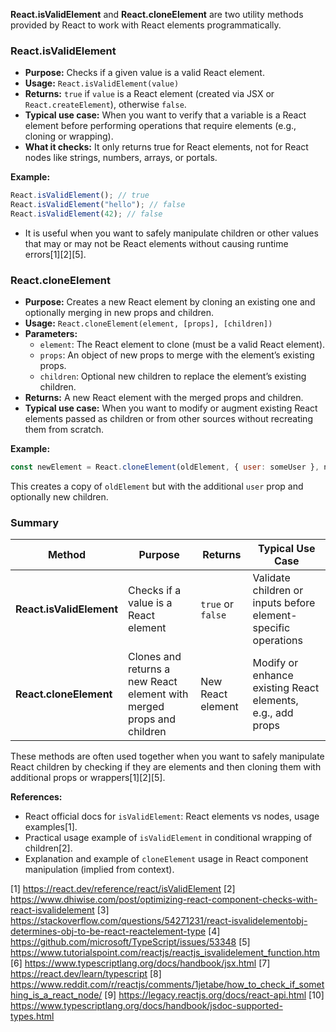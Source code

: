 **React.isValidElement** and **React.cloneElement** are two utility methods provided by React to work with React elements
programmatically.

### React.isValidElement

- **Purpose:** Checks if a given value is a valid React element.
- **Usage:** `React.isValidElement(value)`
- **Returns:** `true` if `value` is a React element (created via JSX or `React.createElement`), otherwise `false`.
- **Typical use case:** When you want to verify that a variable is a React element before performing operations that require
  elements (e.g., cloning or wrapping).
- **What it checks:** It only returns true for React elements, not for React nodes like strings, numbers, arrays, or portals.

**Example:**

```jsx
React.isValidElement(); // true
React.isValidElement("hello"); // false
React.isValidElement(42); // false
```

- It is useful when you want to safely manipulate children or other values that may or may not be React elements without
  causing runtime errors[1][2][5].

### React.cloneElement

- **Purpose:** Creates a new React element by cloning an existing one and optionally merging in new props and children.
- **Usage:** `React.cloneElement(element, [props], [children])`
- **Parameters:**
  - `element`: The React element to clone (must be a valid React element).
  - `props`: An object of new props to merge with the element’s existing props.
  - `children`: Optional new children to replace the element’s existing children.
- **Returns:** A new React element with the merged props and children.
- **Typical use case:** When you want to modify or augment existing React elements passed as children or from other sources
  without recreating them from scratch.

**Example:**

```jsx
const newElement = React.cloneElement(oldElement, { user: someUser }, newChildren);
```

This creates a copy of `oldElement` but with the additional `user` prop and optionally new children.

### Summary

| Method                   | Purpose                                                               | Returns           | Typical Use Case                                               |
| ------------------------ | --------------------------------------------------------------------- | ----------------- | -------------------------------------------------------------- |
| **React.isValidElement** | Checks if a value is a React element                                  | `true` or `false` | Validate children or inputs before element-specific operations |
| **React.cloneElement**   | Clones and returns a new React element with merged props and children | New React element | Modify or enhance existing React elements, e.g., add props     |

These methods are often used together when you want to safely manipulate React children by checking if they are elements and
then cloning them with additional props or wrappers[1][2][5].

**References:**

- React official docs for `isValidElement`: React elements vs nodes, usage examples[1].
- Practical usage example of `isValidElement` in conditional wrapping of children[2].
- Explanation and example of `cloneElement` usage in React component manipulation (implied from context).

[1] https://react.dev/reference/react/isValidElement [2]
https://www.dhiwise.com/post/optimizing-react-component-checks-with-react-isvalidelement [3]
https://stackoverflow.com/questions/54271231/react-isvalidelementobj-determines-obj-to-be-react-reactelement-type [4]
https://github.com/microsoft/TypeScript/issues/53348 [5]
https://www.tutorialspoint.com/reactjs/reactjs_isvalidelement_function.htm [6]
https://www.typescriptlang.org/docs/handbook/jsx.html [7] https://react.dev/learn/typescript [8]
https://www.reddit.com/r/reactjs/comments/1jetabe/how_to_check_if_something_is_a_react_node/ [9]
https://legacy.reactjs.org/docs/react-api.html [10] https://www.typescriptlang.org/docs/handbook/jsdoc-supported-types.html
